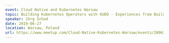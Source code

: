 ```yaml
---
event: Cloud Native and Kubernetes Warsaw
topic: Building Kubernetes Operators with KUDO - Experiences from Building the ArangoDB Operator
speaker: Jörg Schad
date: 2019-06-27
location: Warsaw, Poland
url: https://www.meetup.com/Cloud-Native-Kubernetes-Warsaw/events/260639500
---
```


<!-- some more info about the event could go here -->

<!-- more -->
